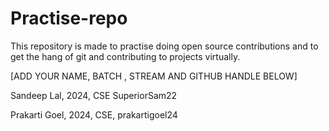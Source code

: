 # Practise-repo
This repository is made to practise doing open source contributions and to get the hang of git and contributing to projects virtually.


[ADD YOUR NAME, BATCH , STREAM AND GITHUB HANDLE BELOW]

Sandeep Lal, 2024, CSE SuperiorSam22

Prakarti Goel, 2024, CSE, prakartigoel24

